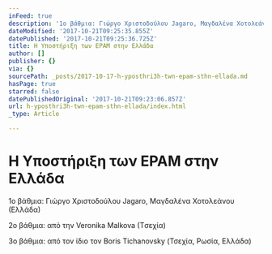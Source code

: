 ```yaml
---
inFeed: true
description: '1ο βάθμια: Γιώργο Χριστοδούλου Jagaro, Mαγδαλένα Χοτολεάνου (Ελλάδα)'
dateModified: '2017-10-21T09:25:35.855Z'
datePublished: '2017-10-21T09:25:36.725Z'
title: Η Υποστήριξη των EPAM στην Ελλάδα
author: []
publisher: {}
via: {}
sourcePath: _posts/2017-10-17-h-yposthri3h-twn-epam-sthn-ellada.md
hasPage: true
starred: false
datePublishedOriginal: '2017-10-21T09:23:06.857Z'
url: h-yposthri3h-twn-epam-sthn-ellada/index.html
_type: Article

---
```

# Η Υποστήριξη των EPAM στην Ελλάδα

1ο βάθμια: Γιώργο Χριστοδούλου Jagaro, Mαγδαλένα Χοτολεάνου (Ελλάδα)

2ο βάθμια: από την Veronika Malkova (Tσεχία) 

3ο βάθμια: από τον ίδιο τον Boris Tichanovsky (Τσεχία, Ρωσία, Ελλάδα)